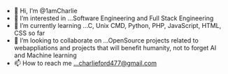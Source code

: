 - 👋 Hi, I’m @1amCharlie
- 👀 I’m interested in ...Software Engineering and Full Stack Engineering
- 🌱 I’m currently learning ...C, Unix CMD, Python, PHP, JavaScript, HTML, CSS so far
- 💞️ I’m looking to collaborate on ...OpenSource projects related to webappliations and projects that will benefit humanity, not to forget AI and Machine learning
- 📫 How to reach me ...charlieford477@gmail.com

<!---
1amCharlie/1amCharlie is a ✨ special ✨ repository because its `README.md` (this file) appears on your GitHub profile.
You can click the Preview link to take a look at your changes.
--->
